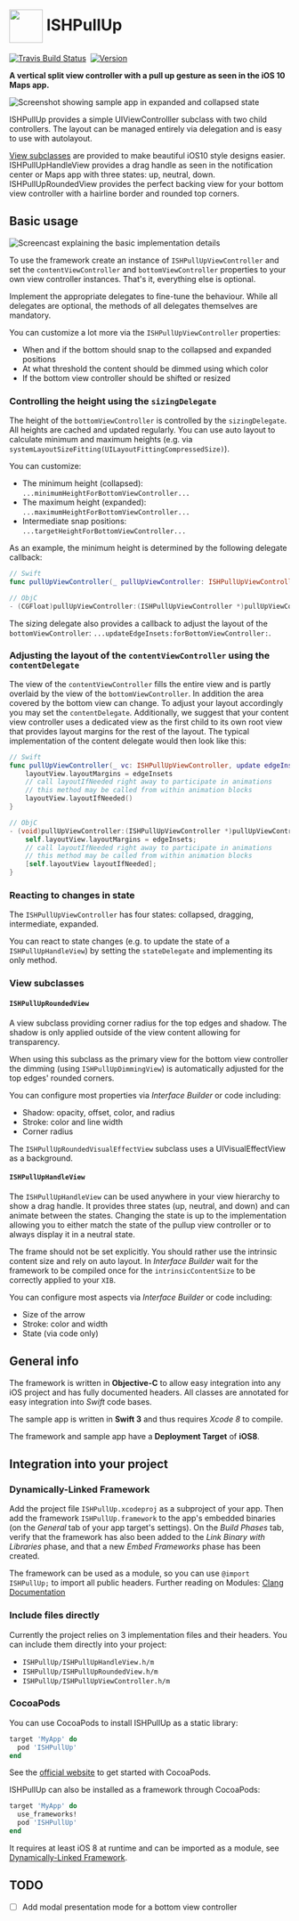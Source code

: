 # <img src="icon.png" align="center" width="60" height="60"> ISHPullUp

[![Travis Build Status](https://travis-ci.org/iosphere/ISHPullUp.svg?branch=master)](http://travis-ci.org/iosphere/ISHPullUp)&nbsp;
[![Version](http://cocoapod-badges.herokuapp.com/v/ISHPullUp/badge.png)](http://cocoadocs.org/docsets/ISHPullUp)

**A vertical split view controller with a pull up gesture as seen in the iOS 10 
Maps app.**

![Screenshot showing sample app in expanded and collapsed state](screenshot.jpg)

ISHPullUp provides a simple UIViewControlller subclass with two child controllers. 
The layout can be managed entirely via delegation and is easy to use with autolayout.

[View subclasses](#view-subclasses) are provided to make beautiful iOS10 style designs easier. 
ISHPullUpHandleView provides a drag handle as seen in the notification center or Maps app 
with three states: up, neutral, down. ISHPullUpRoundedView provides the perfect backing 
view for your bottom view controller with a hairline border and rounded top corners.

## Basic usage

![Screencast explaining the basic implementation details](intro.gif)

To use the framework create an instance of `ISHPullUpViewController` and set the 
`contentViewController` and `bottomViewController` properties to your own view controller 
instances. That's it, everything else is optional. 

Implement the appropriate delegates to fine-tune the behaviour. While all delegates are 
optional, the methods of all delegates themselves are mandatory.

You can customize a lot more via the `ISHPullUpViewController` properties:

* When and if the bottom should snap to the collapsed and expanded positions
* At what threshold the content should be dimmed using which color
* If the bottom view controller should be shifted or resized

### Controlling the height using the `sizingDelegate`

The height of the `bottomViewController` is controlled by the `sizingDelegate`. All heights are cached and updated regularly. You can use auto layout to calculate minimum and maximum heights (e.g. via `systemLayoutSizeFitting(UILayoutFittingCompressedSize)`).

You can customize:

* The minimum height (collapsed): `...minimumHeightForBottomViewController...`
* The maximum height (expanded): `...maximumHeightForBottomViewController...`
* Intermediate snap positions: `...targetHeightForBottomViewController...`

As an example, the minimum height is determined by the following delegate callback:
```swift
// Swift
func pullUpViewController(_ pullUpViewController: ISHPullUpViewController, minimumHeightForBottomViewController bottomVC: UIViewController) -> CGFloat 
```
```objective-c
// ObjC
- (CGFloat)pullUpViewController:(ISHPullUpViewController *)pullUpViewController minimumHeightForBottomViewController:(UIViewController *)bottomVC;
```

The sizing delegate also provides a callback to adjust the layout of the `bottomViewController`: `...updateEdgeInsets:forBottomViewController:`.

### Adjusting the layout of the `contentViewController` using the `contentDelegate`

The view of the `contentViewController` fills the entire view and is partly overlaid by
the view of the `bottomViewController`. In addition the area covered by the bottom view can change. To adjust your layout accordingly you may set the `contentDelegate`. Additionally, we suggest that your content view controller uses a dedicated view as the first child to its own root view that provides layout margins for the rest of the layout. The typical implementation of the content delegate would then look like this:  

```swift
// Swift
func pullUpViewController(_ vc: ISHPullUpViewController, update edgeInsets: UIEdgeInsets, forContentViewController _: UIViewController) {
	layoutView.layoutMargins = edgeInsets
	// call layoutIfNeeded right away to participate in animations
	// this method may be called from within animation blocks
	layoutView.layoutIfNeeded()
}
```
```objective-c
// ObjC
- (void)pullUpViewController:(ISHPullUpViewController *)pullUpViewController updateEdgeInsets:(UIEdgeInsets)edgeInsets forContentViewController:(UIViewController *)contentVC {
	self.layoutView.layoutMargins = edgeInsets;
	// call layoutIfNeeded right away to participate in animations
	// this method may be called from within animation blocks
	[self.layoutView layoutIfNeeded];
}
```

### Reacting to changes in state

The `ISHPullUpViewController` has four states: collapsed, dragging, intermediate, expanded.

You can react to state changes (e.g. to update the state of a `ISHPullUpHandleView`) by 
setting the `stateDelegate` and implementing its only method.

### View subclasses

#### `ISHPullUpRoundedView`

A view subclass providing corner radius for the top edges and shadow.
The shadow is only applied outside of the view content allowing
for transparency.

When using this subclass as the primary view for the bottom view controller
the dimming (using `ISHPullUpDimmingView`) is automatically adjusted 
for the top edges' rounded corners.

You can configure most properties via *Interface Builder* or code including:

* Shadow: opacity, offset, color, and radius
* Stroke: color and line width
* Corner radius

The `ISHPullUpRoundedVisualEffectView` subclass uses a UIVisualEffectView as a background.

#### `ISHPullUpHandleView` 

The `ISHPullUpHandleView` can be used anywhere in your view hierarchy to show a drag handle. It provides three states (up, neutral, and down) and can animate between the states. Changing the state is up to the implementation allowing you to either match the state of the pullup view controller or to always display it in a neutral state.

The frame should not be set explicitly. You should rather use the intrinsic content size and rely on auto layout. In *Interface Builder* wait for the framework to be compiled once for the `intrinsicContentSize` to be correctly applied to your `XIB`.
  
You can configure most aspects via  *Interface Builder* or code including:

* Size of the arrow
* Stroke: color and width
* State (via code only)


## General info

The framework is written in **Objective-C** to allow easy integration into any iOS project 
and has fully documented headers. All classes are annotated for easy integration into 
*Swift* code bases.

The sample app is written in **Swift 3** and thus requires *Xcode 8* to compile.

The framework and sample app have a **Deployment Target** of **iOS8**.

## Integration into your project

### Dynamically-Linked Framework

Add the project file `ISHPullUp.xcodeproj` as a subproject of your app. 
Then add the framework `ISHPullUp.framework` to the app's embedded binaries 
(on the *General* tab of your app target's settings). On the *Build Phases* tab, 
verify that the framework has also been added to the *Link Binary with
Libraries* phase, and that a new *Embed Frameworks* phase has been created.

The framework can be used as a module, so you can use `@import ISHPullUp;`
to import all public headers.  Further reading on Modules: 
[Clang Documentation](http://clang.llvm.org/docs/Modules.html)

### Include files directly

Currently the project relies on 3 implementation files and their headers. 
You can include them directly into your project:

* `ISHPullUp/ISHPullUpHandleView.h/m`
* `ISHPullUp/ISHPullUpRoundedView.h/m`
* `ISHPullUp/ISHPullUpViewController.h/m`

### CocoaPods

You can use CocoaPods to install ISHPullUp as a static library:

```ruby
target 'MyApp' do
  pod 'ISHPullUp'
end
```

See the [official website](https://cocoapods.org/#get_started) to get started with
CocoaPods.

ISHPullUp can also be installed as a framework through CocoaPods:

```ruby
target 'MyApp' do
  use_frameworks!
  pod 'ISHPullUp'
end
```

It requires at least iOS 8 at runtime and can be imported as a module, see
[Dynamically-Linked Framework](#dynamically-linked-framework).


## TODO

* [ ] Add modal presentation mode for a bottom view controller
